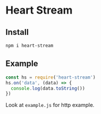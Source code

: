 # Heart Stream

## Install

`npm i heart-stream`

## Example

```javascript
const hs = require('heart-stream')
hs.on('data', (data) => {
  console.log(data.toString())
})
```

Look at `example.js` for http example.
